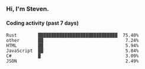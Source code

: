 ### Hi, I'm Steven.

#### Coding activity (past 7 days)
```
Rust        ▓▓▓▓▓▓▓▓▓▓▓▓▓▓▓▓▓▓▓▓▓▓▓▓▓▓▓▓▓▓  75.40%
other       ▓▓                               7.24%
HTML        ▓▓                               5.94%
JavaScript  ▓▓                               5.84%
C#          ▓                                3.09%
JSON                                         2.49%
```
